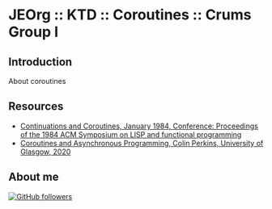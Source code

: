 # JEOrg :: KTD :: Coroutines :: Crums Group I

## Introduction

About coroutines


## Resources

-   [Continuations and Coroutines, January 1984, Conference: Proceedings of the 1984 ACM Symposium on LISP and functional programming](https://www.researchgate.net/publication/221252309_Continuations_and_Coroutines)
-   [Coroutines and Asynchronous Programming, Colin Perkins, University of Glasgow, 2020](https://www.csperkins.org/teaching/2019-2020/adv-systems-programming/lecture07.pdf) 

## About me

[![GitHub followers](https://img.shields.io/github/followers/jesperancinha.svg?label=Jesperancinha&style=for-the-badge&logo=github&color=grey "GitHub")](https://github.com/jesperancinha)
